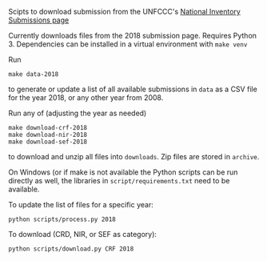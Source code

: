 Scipts to download submission from the UNFCCC's
[National Inventory Submissions page](https://unfccc.int/process/transparency-and-reporting/reporting-and-review-under-the-convention/greenhouse-gas-inventories-annex-i-parties/national-inventory-submissions-2018)

Currently downloads files from the 2018 submission page.
Requires Python 3.
Dependencies can be installed in a virtual environment with `make venv`

Run

```
make data-2018
```

to generate or update a list of all available submissions in `data` as a CSV file for the year 2018, or any other year from 2008.

Run any of (adjusting the year as needed)
```
make download-crf-2018
make download-nir-2018
make download-sef-2018
```

to download and unzip all files into `downloads`.
Zip files are stored in `archive`.

On Windows (or if make is not available the Python scripts can be run directly as well,
the libraries in `script/requirements.txt` need to be available.

To update the list of files for a specific year:
```
python scripts/process.py 2018
```

To download (CRD, NIR, or SEF as category):

```
python scripts/download.py CRF 2018
```
